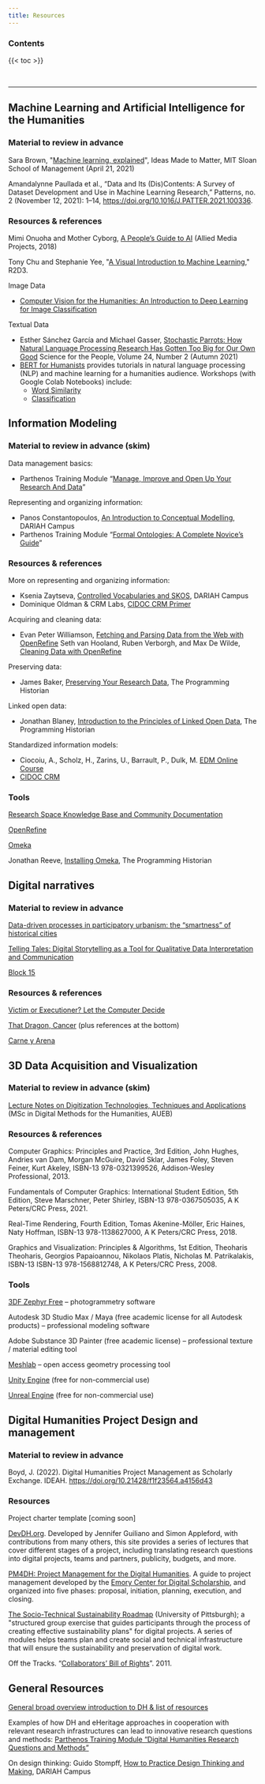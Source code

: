 ```yaml
---
title: Resources
---
```


<h3>Contents</h3>

{{< toc >}}

<br>

***********

## Machine Learning and Artificial Intelligence for the Humanities
### Material to review in advance 
Sara Brown, "[Machine learning, explained](https://mitsloan.mit.edu/ideas-made-to-matter/machine-learning-explained)", Ideas Made to Matter, MIT Sloan School of Management (April 21, 2021)

Amandalynne Paullada et al., “Data and Its (Dis)Contents: A Survey of Dataset Development and Use in Machine Learning Research,” Patterns, no. 2 (November 12, 2021): 1–14, https://doi.org/10.1016/J.PATTER.2021.100336.

### Resources & references
Mimi Onuoha and Mother Cyborg, [A People’s Guide to AI](https://alliedmedia.org/wp-content/uploads/2020/09/peoples-guide-ai.pdf) (Allied Media Projects, 2018)

Tony Chu and Stephanie Yee, "[A Visual Introduction to Machine Learning](http://www.r2d3.us/visual-intro-to-machine-learning-part-1/)," R2D3.

Image Data
- [Computer Vision for the Humanities: An Introduction to Deep Learning for Image Classification](https://programminghistorian.org/en/lessons/computer-vision-deep-learning-pt1)

Textual Data
-  Esther Sánchez García and Michael Gasser, [​Stochastic Parrots: How Natural Language Processing Research Has Gotten Too Big for Our Own Good](https://magazine.scienceforthepeople.org/vol24-2-dont-be-evil/stochastic-parrots/) Science for the People, Volume 24, Number 2 (Autumn 2021)
- [BERT for Humanists](http://www.bertforhumanists.org/) provides tutorials in natural language processing (NLP) and machine learning for a humanities audience. Workshops (with Google Colab Notebooks) include:
  * [Word Similarity](http://www.bertforhumanists.org/tutorials/#word-similarity)
  * [Classification](http://www.bertforhumanists.org/tutorials/#classification)

## Information Modeling
### Material to review in advance (skim)
Data management basics:
 - Parthenos Training Module “[Manage, Improve and Open Up Your Research And Data](http://training.parthenos-project.eu/sample-page/manage-improve-and-open-up-your-research-and-data/)”

Representing and organizing information:
 - Panos Constantopoulos, [An Introduction to Conceptual Modelling](https://campus.dariah.eu/resource/posts/an-introduction-to-conceptual-modelling), DARIAH Campus
 - Parthenos Training Module “[Formal Ontologies: A Complete Novice’s Guide](https://training.parthenos-project.eu/sample-page/formal-ontologies-a-complete-novices-guide/)”
### Resources & references
More on representing and organizing information:
 - Ksenia Zaytseva, [Controlled Vocabularies and SKOS](https://campus.dariah.eu/resource/posts/controlled-vocabularies-and-skos), DARIAH Campus
 - Dominique Oldman & CRM Labs, [CIDOC CRM Primer](https://www.cidoc-crm.org/sites/default/files/CRMPrimer_v1.1_1.pdf)

Acquiring and cleaning data:
 - Evan Peter Williamson, [Fetching and Parsing Data from the Web with OpenRefine](https://programminghistorian.org/en/lessons/fetch-and-parse-data-with-openrefine)
Seth van Hooland, Ruben Verborgh, and Max De Wilde, [Cleaning Data with OpenRefine](https://programminghistorian.org/en/lessons/cleaning-data-with-openrefine)

Preserving data:
 - James Baker, [Preserving Your Research Data](https://programminghistorian.org/en/lessons/preserving-your-research-data),  The Programming Historian

Linked open data:
 - Jonathan Blaney, [Introduction to the Principles of Linked Open Data](https://programminghistorian.org/en/lessons/intro-to-linked-data),  The Programming Historian

Standardized information models:
 - Ciocoiu, A., Scholz, H., Zarins, U., Barrault, P., Dulk, M. [EDM Online Course](https://pro.europeana.eu/page/edm-mooc-introduction)
 - [CIDOC CRM](https://www.cidoc-crm.org/)
### Tools
[Research Space Knowledge Base and Community Documentation](https://researchspace.org/)

[OpenRefine](https://openrefine.org/)

[Omeka](https://omeka.org/)

Jonathan Reeve, [Installing Omeka](https://programminghistorian.org/en/lessons/installing-omeka), The Programming Historian

## Digital narratives
### Material to review in advance 
[Data-driven processes in participatory urbanism: the “smartness” of historical cities](https://scholar.google.com/citations?view_op=view_citation&hl=en&user=JRypRZAAAAAJ&citation_for_view=JRypRZAAAAAJ:XiSMed-E-HIC)

[Telling Tales: Digital Storytelling as a Tool for Qualitative Data Interpretation and Communication](https://journals.sagepub.com/doi/full/10.1177/16094069211022529)

[Block 15](https://block15.aueb.gr/)
### Resources & references
[Victim or Executioner? Let the Computer Decide](https://www.nytimes.com/2020/05/11/world/europe/ukraine-holocaust-babyn-yar.html)

[That Dragon, Cancer](https://en.wikipedia.org/wiki/That_Dragon,_Cancer) (plus references at the bottom)

[Carne y Arena](https://phi.ca/en/carne-y-arena/)

## 3D Data Acquisition and Visualization
### Material to review in advance (skim)
[Lecture Notes on Digitization Technologies, Techniques and Applications](https://auebgr-my.sharepoint.com/:f:/g/personal/gepap_aueb_gr/Eh8Caw71KIVIgLl21ez1v80BClyoq5fZVlrjpRPks_Ppfw?e=6Gaq6r) (MSc in Digital Methods for the Humanities, AUEB)
### Resources & references
Computer Graphics: Principles and Practice, 3rd Edition, John Hughes, Andries van Dam, Morgan McGuire, David Sklar, James Foley, Steven Feiner, Kurt Akeley, ISBN-13 978-0321399526, Addison-Wesley Professional, 2013.

Fundamentals of Computer Graphics: International Student Edition, 5th Edition, Steve Marschner, Peter Shirley, ISBN-13 978-0367505035, A K Peters/CRC Press, 2021.

Real-Time Rendering, Fourth Edition, Tomas Akenine-Möller, Eric Haines, Naty Hoffman, ISBN-13 978-1138627000, A K Peters/CRC Press, 2018.

Graphics and Visualization: Principles & Algorithms, 1st Edition, Theoharis Theoharis, Georgios Papaioannou, Nikolaos Platis, Nicholas M. Patrikalakis, ISBN-13 ISBN-13 978-1568812748, A K Peters/CRC Press, 2008.
### Tools
[3DF Zephyr Free](https://www.3dflow.net/3df-zephyr-free/ ) – photogrammetry software

Autodesk 3D Studio Max / Maya (free academic license for all Autodesk products) – professional modeling software

Adobe Substance 3D Painter (free academic license) – professional texture / material editing tool

[Meshlab](https://www.meshlab.net/ ) – open access geometry processing tool

[Unity Engine](https://unity.com/) (free for non-commercial use)

[Unreal Engine](https://www.unrealengine.com/en-US) (free for non-commercial use)

## Digital Humanities Project Design and management
### Material to review in advance 
Boyd, J. (2022). Digital Humanities Project Management as Scholarly Exchange. IDEAH. https://doi.org/10.21428/f1f23564.a4156d43
### Resources
Project charter template [coming soon]

[DevDH.org](https://devdh.org). Developed by Jennifer Guiliano and Simon Appleford, with contributions from many others, this site provides a series of lectures that cover different stages of a project, including translating research questions into digital projects, teams and partners, publicity, budgets, and more.

[PM4DH: Project Management for the Digital Humanities](https://scholarblogs.emory.edu/pm4dh/). A guide to project management developed by the [Emory Center for Digital Scholarship](http://digitalscholarship.emory.edu/), and organized into five phases: proposal, initiation, planning, execution, and closing.  

[The Socio-Technical Sustainability Roadmap](https://sites.haa.pitt.edu/sustainabilityroadmap/) (University of Pittsburgh); a "structured group exercise that guides participants through the process of creating effective sustainability plans" for digital projects.  A series of modules helps teams plan and create social and technical infrastructure that will ensure the sustainability and preservation of digital work.

Off the Tracks. “[Collaborators’ Bill of Rights](https://mcpress.media-commons.org/offthetracks/part-one-models-for-collaboration-career-paths-acquiring-institutional-support-and-transformation-in-the-field/a-collaboration/collaborators%e2%80%99-bill-of-rights/)”. 2011.

## General Resources

[General broad overview introduction to DH & list of resources](https://research.lib.buffalo.edu/dh/home)

Examples of how DH and eHeritage approaches in cooperation with relevant research infrastructures can lead to innovative research questions and methods: [Parthenos Training Module “Digital Humanities Research Questions and Methods”](https://training.parthenos-project.eu/sample-page/digital-humanities-research-questions-and-methods/)

On design thinking:
Guido Stompff, [How to Practice Design Thinking and Making](https://campus.dariah.eu/resource/posts/practicing-design-thinking-and-making), DARIAH Campus
